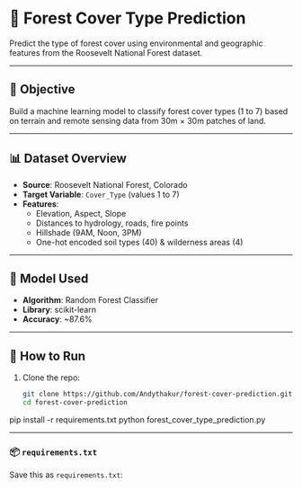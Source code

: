 # 🌲 Forest Cover Type Prediction

Predict the type of forest cover using environmental and geographic features from the Roosevelt National Forest dataset.

---

## 📌 Objective
Build a machine learning model to classify forest cover types (1 to 7) based on terrain and remote sensing data from 30m × 30m patches of land.

---

## 📊 Dataset Overview

- **Source**: Roosevelt National Forest, Colorado
- **Target Variable**: `Cover_Type` (values 1 to 7)
- **Features**:
  - Elevation, Aspect, Slope
  - Distances to hydrology, roads, fire points
  - Hillshade (9AM, Noon, 3PM)
  - One-hot encoded soil types (40) & wilderness areas (4)

---

## 🧠 Model Used

- **Algorithm**: Random Forest Classifier  
- **Library**: scikit-learn  
- **Accuracy**: ~87.6%

---

## 🚀 How to Run

1. Clone the repo:
   ```bash
   git clone https://github.com/Andythakur/forest-cover-prediction.git
   cd forest-cover-prediction

pip install -r requirements.txt
python forest_cover_type_prediction.py

---

### 📦 `requirements.txt`

Save this as `requirements.txt`:
